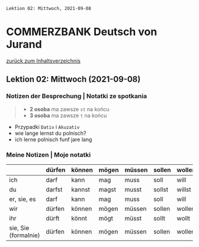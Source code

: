 `Lektion 02: Mittwoch, 2021-09-08`

# COMMERZBANK Deutsch von Jurand

[zurück zum Inhaltsverzeichnis](../README.md)

## Lektion 02: Mittwoch (2021-09-08)

### Notizen der Besprechung | Notatki ze spotkania

> - **2 osoba** ma zawsze `st` na końcu
> - **3 osoba** ma zawsze `t` na końcu

- Przypadki `Dativ` i `Akuzativ`
- wie lange lernst du polnisch?
- ich lerne polnisch funf jare lang

### Meine Notizen | Moje notatki

|                      | dürfen | können | mögen | müssen | sollen | wollen | wissen |
| -------------------- | ------ | ------ | ----- | ------ | ------ | ------ | ------ |
| ich                  | darf   | kann   | mag   | muss   | soll   | will   | weiß   |
| du                   | darfst | kannst | magst | musst  | sollst | willst | weißt  |
| er, sie, es          | darf   | kann   | mag   | muss   | soll   | will   | weiß   |
| wir                  | dürfen | können | mögen | müssen | sollen | wollen | wissen |
| ihr                  | dürft  | könnt  | mögt  | müsst  | sollt  | wollt  | wisst  |
| sie, Sie (formalnie) | dürfen | können | mögen | müssen | sollen | wollen | wissen |
